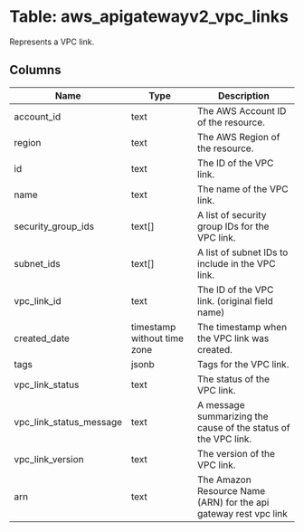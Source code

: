 
# Table: aws_apigatewayv2_vpc_links
Represents a VPC link.
## Columns
| Name        | Type           | Description  |
| ------------- | ------------- | -----  |
|account_id|text|The AWS Account ID of the resource.|
|region|text|The AWS Region of the resource.|
|id|text|The ID of the VPC link.|
|name|text|The name of the VPC link.|
|security_group_ids|text[]|A list of security group IDs for the VPC link.|
|subnet_ids|text[]|A list of subnet IDs to include in the VPC link.|
|vpc_link_id|text|The ID of the VPC link. (original field name)|
|created_date|timestamp without time zone|The timestamp when the VPC link was created.|
|tags|jsonb|Tags for the VPC link.|
|vpc_link_status|text|The status of the VPC link.|
|vpc_link_status_message|text|A message summarizing the cause of the status of the VPC link.|
|vpc_link_version|text|The version of the VPC link.|
|arn|text|The Amazon Resource Name (ARN) for the api gateway rest vpc link|
